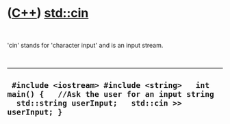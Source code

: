 
 

 

 

 

 

([C++](Cpp.md)) [std::cin](CppStdCin.md)
=======================================

 

'cin' stands for 'character input' and is an input stream.

 

  --------------------------------------------------------------------------------------------------------------------------------------------------
  ` #include <iostream> #include <string>   int main() {   //Ask the user for an input string   std::string userInput;   std::cin >> userInput; }`
  --------------------------------------------------------------------------------------------------------------------------------------------------

 

 

 

 

 

 

